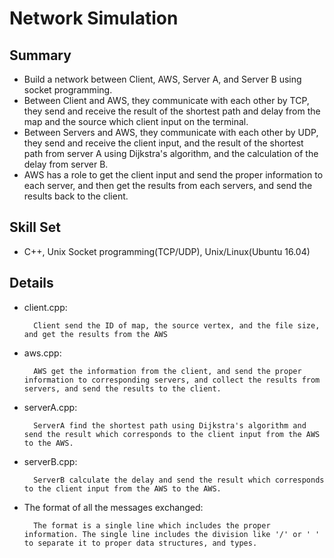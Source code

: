 


# Network Simulation

## Summary
* Build a network between Client, AWS, Server A, and Server B using socket programming. 
* Between Client and AWS, they communicate with each other by TCP, they send and receive the result of the shortest path and delay from the map and the source which client input on the terminal. 
* Between Servers and AWS, they communicate with each other by UDP, they send and receive the client input, and the result of the shortest path from server A using Dijkstra's algorithm, and the calculation of the delay from server B. 
* AWS has a role to get the client input and send the proper information to each server, and then get the results from each servers, and send the results back to the client.

## Skill Set
* C++, Unix Socket programming(TCP/UDP), Unix/Linux(Ubuntu 16.04)

## Details
* client.cpp:

		Client send the ID of map, the source vertex, and the file size, and get the results from the AWS

* aws.cpp:

		AWS get the information from the client, and send the proper information to corresponding servers, and collect the results from servers, and send the results to the client.
		

* serverA.cpp:

		ServerA find the shortest path using Dijkstra's algorithm and send the result which corresponds to the client input from the AWS to the AWS.

* serverB.cpp:

		ServerB calculate the delay and send the result which corresponds to the client input from the AWS to the AWS.

* The format of all the messages exchanged:

		The format is a single line which includes the proper information. The single line includes the division like '/' or ' ' to separate it to proper data structures, and types.


